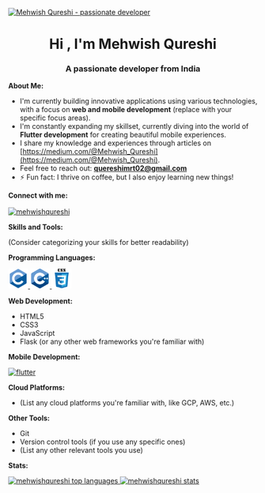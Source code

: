 [![Mehwish Qureshi - passionate developer](https://img.shields.io/badge/Mehwish%20Qureshi-passionate%20developer-brightgreen)](https://your-portfolio-website.com)  
<h1 align="center">Hi , I'm Mehwish Qureshi</h1>
<h3 align="center">A passionate developer from India</h3>

**About Me:**

- I'm currently building innovative applications using various technologies, with a focus on **web and mobile development** (replace with your specific focus areas). 
- I'm constantly expanding my skillset, currently diving into the world of **Flutter development** for creating beautiful mobile experiences.
- I share my knowledge and experiences through articles on [https://medium.com/@Mehwish_Qureshi](https://medium.com/@Mehwish_Qureshi).
- Feel free to reach out: **quereshimrt02@gmail.com**
- ⚡ Fun fact: I thrive on coffee, but I also enjoy learning new things!

**Connect with me:**

<p align="left">
<a href="https://linkedin.com/in/mehwishqureshi" target="_blank"><img align="center" src="https://raw.githubusercontent.com/rahuldkjain/github-profile-readme-generator/master/src/images/icons/Social/linked_in-alt.svg" alt="mehwishqureshi" height="30" width="40" /></a>
</p>

**Skills and Tools:**

(Consider categorizing your skills for better readability)

**Programming Languages:**

<a href="https://www.cprogramming.com/" target="_blank" rel="noreferrer"> <img src="https://raw.githubusercontent.com/devicons/devicon/master/icons/c/c-original.svg" alt="c" width="40" height="40"/> </a>
<a href="https://www.w3schools.com/cpp/" target="_blank" rel="noreferrer"> <img src="https://raw.githubusercontent.com/devicons/devicon/master/icons/cplusplus/cplusplus-original.svg" alt="cplusplus" width="40" height="40"/> </a>
<a href="https://www.w3schools.com/css/" target="_blank" rel="noreferrer"> <img src="https://raw.githubusercontent.com/devicons/devicon/master/icons/css3/css3-original-wordmark.svg" alt="css3" width="40" height="40"/> </a>

**Web Development:**

* HTML5
* CSS3
* JavaScript
* Flask (or any other web frameworks you're familiar with)

**Mobile Development:**

<a href="https://flutter.dev" target="_blank" rel="noreferrer"> <img src="https://www.vectorlogo.zone/logos/flutterio/flutterio-icon.svg" alt="flutter" width="40" height="40"/> </a>

**Cloud Platforms:**

* (List any cloud platforms you're familiar with, like GCP, AWS, etc.)

**Other Tools:**

* Git
* Version control tools (if you use any specific ones)
* (List any other relevant tools you use)

**Stats:**

<p align="left">
  <a href="https://github-readme-stats.vercel.app/api/top-langs?username=mehwishqureshi&show_icons=true&locale=en&layout=compact" alt="mehwishqureshi top languages">
    <img src="https://github-readme-stats.vercel.app/api/top-langs?username=mehwishqureshi&show_icons=true&locale=en&layout=compact" alt="mehwishqureshi top languages" />
  </a>
  <a href="https://github-readme-stats.vercel.app/api?username=mehwishqureshi&show_icons=true&locale=en" alt="mehwishqureshi stats">
    <img src="https://github-readme-stats.vercel.app/api?username=mehwishqureshi&show_icons=true&locale=en" alt="mehwishqureshi stats" />
  </a>
